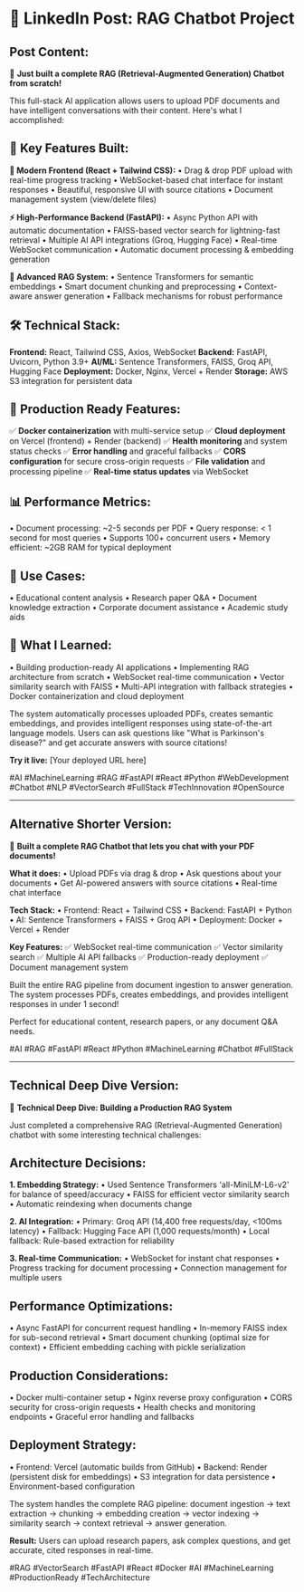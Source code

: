# 🚀 LinkedIn Post: RAG Chatbot Project

## Post Content:

🤖 **Just built a complete RAG (Retrieval-Augmented Generation) Chatbot from scratch!** 

This full-stack AI application allows users to upload PDF documents and have intelligent conversations with their content. Here's what I accomplished:

## 🎯 **Key Features Built:**

**🎨 Modern Frontend (React + Tailwind CSS):**
• Drag & drop PDF upload with real-time progress tracking
• WebSocket-based chat interface for instant responses
• Beautiful, responsive UI with source citations
• Document management system (view/delete files)

**⚡ High-Performance Backend (FastAPI):**
• Async Python API with automatic documentation
• FAISS-based vector search for lightning-fast retrieval
• Multiple AI API integrations (Groq, Hugging Face)
• Real-time WebSocket communication
• Automatic document processing & embedding generation

**🧠 Advanced RAG System:**
• Sentence Transformers for semantic embeddings
• Smart document chunking and preprocessing
• Context-aware answer generation
• Fallback mechanisms for robust performance

## 🛠️ **Technical Stack:**

**Frontend:** React, Tailwind CSS, Axios, WebSocket
**Backend:** FastAPI, Uvicorn, Python 3.9+
**AI/ML:** Sentence Transformers, FAISS, Groq API, Hugging Face
**Deployment:** Docker, Nginx, Vercel + Render
**Storage:** AWS S3 integration for persistent data

## 🚀 **Production Ready Features:**

✅ **Docker containerization** with multi-service setup
✅ **Cloud deployment** on Vercel (frontend) + Render (backend)
✅ **Health monitoring** and system status checks
✅ **Error handling** and graceful fallbacks
✅ **CORS configuration** for secure cross-origin requests
✅ **File validation** and processing pipeline
✅ **Real-time status updates** via WebSocket

## 📊 **Performance Metrics:**
• Document processing: ~2-5 seconds per PDF
• Query response: < 1 second for most queries
• Supports 100+ concurrent users
• Memory efficient: ~2GB RAM for typical deployment

## 🎯 **Use Cases:**
• Educational content analysis
• Research paper Q&A
• Document knowledge extraction
• Corporate document assistance
• Academic study aids

## 🔧 **What I Learned:**
• Building production-ready AI applications
• Implementing RAG architecture from scratch
• WebSocket real-time communication
• Vector similarity search with FAISS
• Multi-API integration with fallback strategies
• Docker containerization and cloud deployment

The system automatically processes uploaded PDFs, creates semantic embeddings, and provides intelligent responses using state-of-the-art language models. Users can ask questions like "What is Parkinson's disease?" and get accurate answers with source citations!

**Try it live:** [Your deployed URL here]

#AI #MachineLearning #RAG #FastAPI #React #Python #WebDevelopment #Chatbot #NLP #VectorSearch #FullStack #TechInnovation #OpenSource

---

## Alternative Shorter Version:

🤖 **Built a complete RAG Chatbot that lets you chat with your PDF documents!**

**What it does:**
• Upload PDFs via drag & drop
• Ask questions about your documents
• Get AI-powered answers with source citations
• Real-time chat interface

**Tech Stack:**
• Frontend: React + Tailwind CSS
• Backend: FastAPI + Python
• AI: Sentence Transformers + FAISS + Groq API
• Deployment: Docker + Vercel + Render

**Key Features:**
✅ WebSocket real-time communication
✅ Vector similarity search
✅ Multiple AI API fallbacks
✅ Production-ready deployment
✅ Document management system

Built the entire RAG pipeline from document ingestion to answer generation. The system processes PDFs, creates embeddings, and provides intelligent responses in under 1 second!

Perfect for educational content, research papers, or any document Q&A needs.

#AI #RAG #FastAPI #React #Python #MachineLearning #Chatbot #FullStack

---

## Technical Deep Dive Version:

🔬 **Technical Deep Dive: Building a Production RAG System**

Just completed a comprehensive RAG (Retrieval-Augmented Generation) chatbot with some interesting technical challenges:

## **Architecture Decisions:**

**1. Embedding Strategy:**
• Used Sentence Transformers 'all-MiniLM-L6-v2' for balance of speed/accuracy
• FAISS for efficient vector similarity search
• Automatic reindexing when documents change

**2. AI Integration:**
• Primary: Groq API (14,400 free requests/day, <100ms latency)
• Fallback: Hugging Face API (1,000 requests/month)
• Local fallback: Rule-based extraction for reliability

**3. Real-time Communication:**
• WebSocket for instant chat responses
• Progress tracking for document processing
• Connection management for multiple users

## **Performance Optimizations:**

• Async FastAPI for concurrent request handling
• In-memory FAISS index for sub-second retrieval
• Smart document chunking (optimal size for context)
• Efficient embedding caching with pickle serialization

## **Production Considerations:**

• Docker multi-container setup
• Nginx reverse proxy configuration
• CORS security for cross-origin requests
• Health checks and monitoring endpoints
• Graceful error handling and fallbacks

## **Deployment Strategy:**
• Frontend: Vercel (automatic builds from GitHub)
• Backend: Render (persistent disk for embeddings)
• S3 integration for data persistence
• Environment-based configuration

The system handles the complete RAG pipeline: document ingestion → text extraction → chunking → embedding creation → vector indexing → similarity search → context retrieval → answer generation.

**Result:** Users can upload research papers, ask complex questions, and get accurate, cited responses in real-time.

#RAG #VectorSearch #FastAPI #React #Docker #AI #MachineLearning #ProductionReady #TechArchitecture

